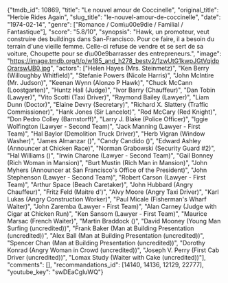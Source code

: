 {"tmdb_id": 10869, "title": "Le nouvel amour de Coccinelle", "original_title": "Herbie Rides Again", "slug_title": "le-nouvel-amour-de-coccinelle", "date": "1974-02-14", "genre": ["Romance / Com\u00e9die / Familial / Fantastique"], "score": "5.8/10", "synopsis": "Hawk, un promoteur, veut construire des buildings dans San-Francisco. Pour ce faire, il a besoin du terrain d'une vieille femme. Celle-ci refuse de vendre et se sert de sa voiture, Choupette pour se d\u00e9barrasser des entrepreneurs.", "image": "https://image.tmdb.org/t/p/w185_and_h278_bestv2/1zwUtG1kwpJGtVqidpOrarswUB0.jpg", "actors": ["Helen Hayes (Mrs. Steinmetz)", "Ken Berry (Willoughby Whitfield)", "Stefanie Powers (Nicole Harris)", "John McIntire (Mr. Judson)", "Keenan Wynn (Alonzo P Hawk)", "Chuck McCann (Loostgarten)", "Huntz Hall (Judge)", "Ivor Barry (Chauffeur)", "Dan Tobin (Lawyer)", "Vito Scotti (Taxi Driver)", "Raymond Bailey (Lawyer)", "Liam Dunn (Doctor)", "Elaine Devry (Secretary)", "Richard X. Slattery (Traffic Commissioner)", "Hank Jones (Sir Lancelot)", "Rod McCary (Red Knight)", "Don Pedro Colley (Barnstorff)", "Larry J. Blake (Police Officer)", "Iggie Wolfington (Lawyer - Second Team)", "Jack Manning (Lawyer - First Team)", "Hal Baylor (Demolition Truck Driver)", "Herb Vigran (Window Washer)", "James Almanzar ()", "Candy Candido ()", "Edward Ashley (Announcer at Chicken Race)", "Norman Grabowski (Security Guard #2)", "Hal Williams ()", "Irwin Charone (Lawyer - Second Team)", "Gail Bonney (Rich Woman in Mansion)", "Burt Mustin (Rich Man in Mansion)", "John Myhers (Announcer at San Francisco's Office of the President)", "John Stephenson (Lawyer - Second Team)", "Robert Carson (Lawyer - First Team)", "Arthur Space (Beach Caretaker)", "John Hubbard (Angry Chauffeur)", "Fritz Feld (Maitre d')", "Alvy Moore (Angry Taxi Driver)", "Karl Lukas (Angry Construction Worker)", "Paul Micale (Fisherman's Wharf Waiter)", "John Zaremba (Lawyer - First Team)", "Alan Carney (Judge with Cigar at Chicken Run)", "Ken Sansom (Lawyer - First Team)", "Maurice Marsac (French Waiter)", "Martin Braddock ()", "David Mooney (Young Man Surfing (uncredited))", "Frank Baker (Man at Building Presentation (uncredited))", "Alex Ball (Man at Building Presentation (uncredited))", "Spencer Chan (Man at Building Presentation (uncredited))", "Dorothy Konrad (Angry Woman in Crowd (uncredited))", "Joseph V. Perry (First Cab Driver (uncredited))", "Lomax Study (Waiter with Cake (uncredited))"], "comments": [], "recommandations_id": [14140, 14136, 12129, 22777], "youtube_key": "swDEaCgluWQ"}